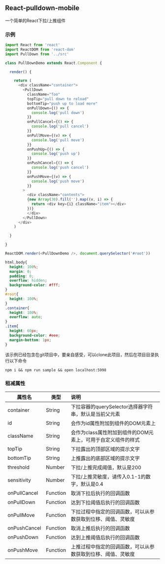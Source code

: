 ## React-pulldown-mobile
一个简单的React下拉/上推组件

### 示例

```javascript
import React from 'react'
import ReactDOM from 'react-dom'
import PullDown from '../src'

class PullDownDemo extends React.Component {

  render() {

    return (
      <div className="container">
        <PullDown
          className="foo"
          topTip="pull down to reload"
          bottomTip="push up to load more"
          onPullDown={() => {
            console.log('pull down')
          }}
          onPullCancel={() => {
            console.log('pull cancel')
          }}
          onPullMove={(v) => {
            console.log('pull move')
          }}
          onPushUp={() => {
            console.log('push up')
          }}
          onPushCancel={() => {
            console.log('push cancel')
          }}
          onPushMove={(v) => {
            console.log('push move')
          }}
        >
          <div className="contents">
          {new Array(30).fill('').map((v, i) => {
            return <div key={i} className="item"></div>
          })}
          </div>
        </PullDown>
      </div>
    )

  }

}

ReactDOM.render(<PullDownDemo />, document.querySelector('#root'))
```


```css
html,body{
  height: 100%;
  margin: 0;
  padding: 0;
  overflow: hidden;
  background-color: #fff;
}
#root{
  height: 100%;
}
.container{
  height: 100%;
  overflow: auto;
}
.item{
  height: 60px;
  background-color: #eee;
  margin-bottom: 1px;
}
```

该示例已经包含在git项目中，要亲自感受，可以clone此项目，然后在项目目录执行以下命令

```
npm i && npm run sample && open localhost:5998
```

### 租减属性
| 属性名                | 类型          | 说明    |
| ---------------------- | ------------- | :----- |
| container | String | 下拉容器的querySelector选择器字符串，默认是当前父元素 |
| id | String | 会作为id属性附加到组件的DOM元素上 |
| className | String | 会作为class属性附加到组件的DOM元素上，可用于自定义组件的样式 |
| topTip| String | 下拉露出的顶部区域的提示文字 |
| bottomTip| String | 上推露出的底部区域的提示文字 |
| threshold | Number | 下拉/上推完成阈值，默认是200 |
| sensitivity | Number | 下拉/上推灵敏度，请传入0.1-1的数字，默认是0.4 |
| onPullCancel | Function | 取消下拉后执行的回调函数 |
| onPullDown | Function | 达到下拉阈值后执行的回调函数 |
| onPullMove | Function | 下拉过程中指定的回调函数，可以从参数获取到位移、阈值、灵敏度 |
| onPushCancel | Function | 取消上推后执行的回调函数 |
| onPushDown | Function | 达到上推阈值后执行的回调函数 |
| onPushMove | Function | 上推过程中指定的回调函数，可以从参数获取到位移、阈值、灵敏度 |